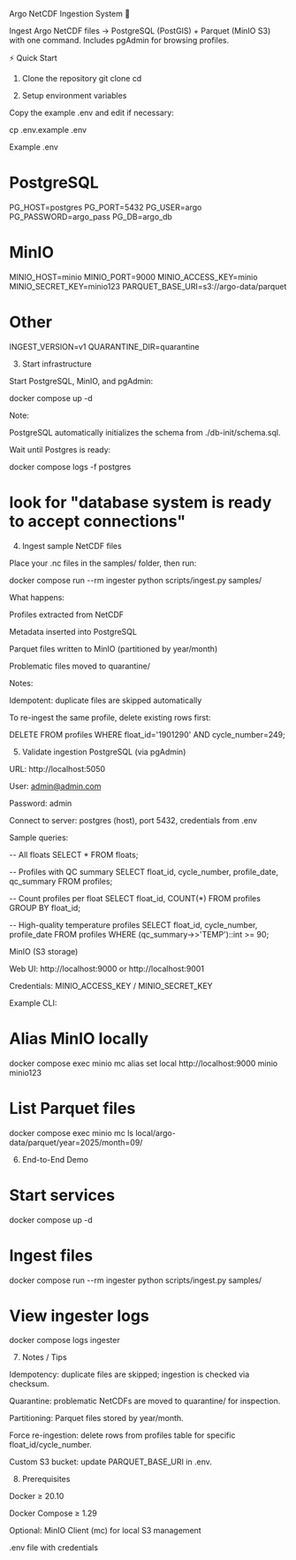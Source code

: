 Argo NetCDF Ingestion System 🚀

Ingest Argo NetCDF files → PostgreSQL (PostGIS) + Parquet (MinIO S3) with one command.
Includes pgAdmin for browsing profiles.

⚡ Quick Start
1. Clone the repository
git clone <repo-url>
cd <repo-folder>

2. Setup environment variables

Copy the example .env and edit if necessary:

cp .env.example .env


Example .env

# PostgreSQL
PG_HOST=postgres
PG_PORT=5432
PG_USER=argo
PG_PASSWORD=argo_pass
PG_DB=argo_db

# MinIO
MINIO_HOST=minio
MINIO_PORT=9000
MINIO_ACCESS_KEY=minio
MINIO_SECRET_KEY=minio123
PARQUET_BASE_URI=s3://argo-data/parquet

# Other
INGEST_VERSION=v1
QUARANTINE_DIR=quarantine

3. Start infrastructure

Start PostgreSQL, MinIO, and pgAdmin:

docker compose up -d


Note:

PostgreSQL automatically initializes the schema from ./db-init/schema.sql.

Wait until Postgres is ready:

docker compose logs -f postgres
# look for "database system is ready to accept connections"

4. Ingest sample NetCDF files

Place your .nc files in the samples/ folder, then run:

docker compose run --rm ingester python scripts/ingest.py samples/


What happens:

Profiles extracted from NetCDF

Metadata inserted into PostgreSQL

Parquet files written to MinIO (partitioned by year/month)

Problematic files moved to quarantine/

Notes:

Idempotent: duplicate files are skipped automatically

To re-ingest the same profile, delete existing rows first:

DELETE FROM profiles WHERE float_id='1901290' AND cycle_number=249;

5. Validate ingestion
PostgreSQL (via pgAdmin)

URL: http://localhost:5050

User: admin@admin.com

Password: admin

Connect to server: postgres (host), port 5432, credentials from .env

Sample queries:

-- All floats
SELECT * FROM floats;

-- Profiles with QC summary
SELECT float_id, cycle_number, profile_date, qc_summary FROM profiles;

-- Count profiles per float
SELECT float_id, COUNT(*) FROM profiles GROUP BY float_id;

-- High-quality temperature profiles
SELECT float_id, cycle_number, profile_date
FROM profiles
WHERE (qc_summary->>'TEMP')::int >= 90;

MinIO (S3 storage)

Web UI: http://localhost:9000
 or http://localhost:9001

Credentials: MINIO_ACCESS_KEY / MINIO_SECRET_KEY

Example CLI:

# Alias MinIO locally
docker compose exec minio mc alias set local http://localhost:9000 minio minio123

# List Parquet files
docker compose exec minio mc ls local/argo-data/parquet/year=2025/month=09/

6. End-to-End Demo
# Start services
docker compose up -d

# Ingest files
docker compose run --rm ingester python scripts/ingest.py samples/

# View ingester logs
docker compose logs ingester

7. Notes / Tips

Idempotency: duplicate files are skipped; ingestion is checked via checksum.

Quarantine: problematic NetCDFs are moved to quarantine/ for inspection.

Partitioning: Parquet files stored by year/month.

Force re-ingestion: delete rows from profiles table for specific float_id/cycle_number.

Custom S3 bucket: update PARQUET_BASE_URI in .env.

8. Prerequisites

Docker ≥ 20.10

Docker Compose ≥ 1.29

Optional: MinIO Client (mc) for local S3 management

.env file with credentials